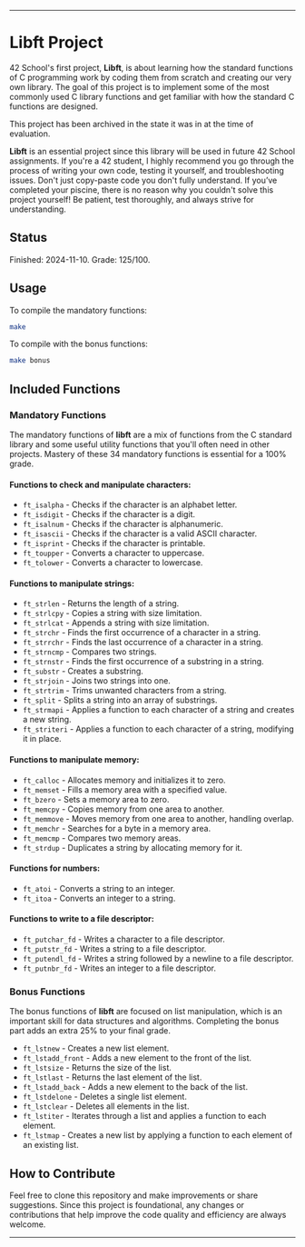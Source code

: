 
---

# Libft Project

42 School's first project, **Libft**, is about learning how the standard functions of C programming work by coding them from scratch and creating our very own library. The goal of this project is to implement some of the most commonly used C library functions and get familiar with how the standard C functions are designed.

This project has been archived in the state it was in at the time of evaluation.

**Libft** is an essential project since this library will be used in future 42 School assignments. If you're a 42 student, I highly recommend you go through the process of writing your own code, testing it yourself, and troubleshooting issues. Don't just copy-paste code you don't fully understand. If you’ve completed your piscine, there is no reason why you couldn't solve this project yourself! Be patient, test thoroughly, and always strive for understanding.

## Status
Finished: 2024-11-10. Grade: 125/100.

## Usage
To compile the mandatory functions:

```bash
make
```

To compile with the bonus functions:

```bash
make bonus
```

## Included Functions

### Mandatory Functions
The mandatory functions of **libft** are a mix of functions from the C standard library and some useful utility functions that you'll often need in other projects. Mastery of these 34 mandatory functions is essential for a 100% grade.

#### Functions to check and manipulate characters:
- `ft_isalpha` - Checks if the character is an alphabet letter.
- `ft_isdigit` - Checks if the character is a digit.
- `ft_isalnum` - Checks if the character is alphanumeric.
- `ft_isascii` - Checks if the character is a valid ASCII character.
- `ft_isprint` - Checks if the character is printable.
- `ft_toupper` - Converts a character to uppercase.
- `ft_tolower` - Converts a character to lowercase.

#### Functions to manipulate strings:
- `ft_strlen` - Returns the length of a string.
- `ft_strlcpy` - Copies a string with size limitation.
- `ft_strlcat` - Appends a string with size limitation.
- `ft_strchr` - Finds the first occurrence of a character in a string.
- `ft_strrchr` - Finds the last occurrence of a character in a string.
- `ft_strncmp` - Compares two strings.
- `ft_strnstr` - Finds the first occurrence of a substring in a string.
- `ft_substr` - Creates a substring.
- `ft_strjoin` - Joins two strings into one.
- `ft_strtrim` - Trims unwanted characters from a string.
- `ft_split` - Splits a string into an array of substrings.
- `ft_strmapi` - Applies a function to each character of a string and creates a new string.
- `ft_striteri` - Applies a function to each character of a string, modifying it in place.

#### Functions to manipulate memory:
- `ft_calloc` - Allocates memory and initializes it to zero.
- `ft_memset` - Fills a memory area with a specified value.
- `ft_bzero` - Sets a memory area to zero.
- `ft_memcpy` - Copies memory from one area to another.
- `ft_memmove` - Moves memory from one area to another, handling overlap.
- `ft_memchr` - Searches for a byte in a memory area.
- `ft_memcmp` - Compares two memory areas.
- `ft_strdup` - Duplicates a string by allocating memory for it.

#### Functions for numbers:
- `ft_atoi` - Converts a string to an integer.
- `ft_itoa` - Converts an integer to a string.

#### Functions to write to a file descriptor:
- `ft_putchar_fd` - Writes a character to a file descriptor.
- `ft_putstr_fd` - Writes a string to a file descriptor.
- `ft_putendl_fd` - Writes a string followed by a newline to a file descriptor.
- `ft_putnbr_fd` - Writes an integer to a file descriptor.

### Bonus Functions
The bonus functions of **libft** are focused on list manipulation, which is an important skill for data structures and algorithms. Completing the bonus part adds an extra 25% to your final grade.

- `ft_lstnew` - Creates a new list element.
- `ft_lstadd_front` - Adds a new element to the front of the list.
- `ft_lstsize` - Returns the size of the list.
- `ft_lstlast` - Returns the last element of the list.
- `ft_lstadd_back` - Adds a new element to the back of the list.
- `ft_lstdelone` - Deletes a single list element.
- `ft_lstclear` - Deletes all elements in the list.
- `ft_lstiter` - Iterates through a list and applies a function to each element.
- `ft_lstmap` - Creates a new list by applying a function to each element of an existing list.

## How to Contribute
Feel free to clone this repository and make improvements or share suggestions. Since this project is foundational, any changes or contributions that help improve the code quality and efficiency are always welcome.

---

